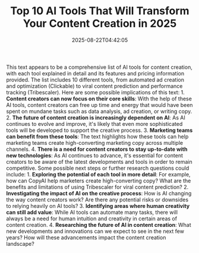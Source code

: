 ﻿---
title: "Top 10 AI Tools That Will Transform Your Content Creation in 2025"
date: "2025-08-22T04:42:05"
category: "Markets"
summary: ""
slug: "top 10 ai tools that will transform your content creation in"
source_urls:
  - "https://techncruncher.blogspot.com/2025/01/top-10-ai-tools-that-will-transform.html"
seo:
  title: "Top 10 AI Tools That Will Transform Your Content Creation in 2025 | Hash n Hedge"
  description: ""
  keywords: ["news", "markets", "brief"]
---
This text appears to be a comprehensive list of AI tools for content creation, with each tool explained in detail and its features and pricing information provided. The list includes 10 different tools, from automated ad creation and optimization (Clickable) to viral content prediction and performance tracking (Tribescaler).  Here are some possible implications of this text:  1. **Content creators can now focus on their core skills**: With the help of these AI tools, content creators can free up time and energy that would have been spent on mundane tasks such as data analysis, ad creation, or writing copy. 2. **The future of content creation is increasingly dependent on AI**: As AI continues to evolve and improve, it's likely that even more sophisticated tools will be developed to support the creative process. 3. **Marketing teams can benefit from these tools**: The text highlights how these tools can help marketing teams create high-converting marketing copy across multiple channels. 4. **There is a need for content creators to stay up-to-date with new technologies**: As AI continues to advance, it's essential for content creators to be aware of the latest developments and tools in order to remain competitive.  Some possible next steps or further research questions could include:  1. **Exploring the potential of each tool in more detail**: For example, how can CopyAI help marketers create high-converting copy? What are the benefits and limitations of using Tribescaler for viral content prediction? 2. **Investigating the impact of AI on the creative process**: How is AI changing the way content creators work? Are there any potential risks or downsides to relying heavily on AI tools? 3. **Identifying areas where human creativity can still add value**: While AI tools can automate many tasks, there will always be a need for human intuition and creativity in certain areas of content creation. 4. **Researching the future of AI in content creation**: What new developments and innovations can we expect to see in the next few years? How will these advancements impact the content creation landscape? 
